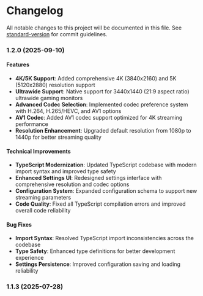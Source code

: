# Changelog

All notable changes to this project will be documented in this file. See [standard-version](https://github.com/conventional-changelog/standard-version) for commit guidelines.

### 1.2.0 (2025-09-10)

#### Features

* **4K/5K Support**: Added comprehensive 4K (3840x2160) and 5K (5120x2880) resolution support
* **Ultrawide Support**: Native support for 3440x1440 (21:9 aspect ratio) ultrawide gaming monitors
* **Advanced Codec Selection**: Implemented codec preference system with H.264, H.265/HEVC, and AV1 options
* **AV1 Codec**: Added AV1 codec support optimized for 4K streaming performance
* **Resolution Enhancement**: Upgraded default resolution from 1080p to 1440p for better streaming quality

#### Technical Improvements

* **TypeScript Modernization**: Updated TypeScript codebase with modern import syntax and improved type safety
* **Enhanced Settings UI**: Redesigned settings interface with comprehensive resolution and codec options
* **Configuration System**: Expanded configuration schema to support new streaming parameters
* **Code Quality**: Fixed all TypeScript compilation errors and improved overall code reliability

#### Bug Fixes

* **Import Syntax**: Resolved TypeScript import inconsistencies across the codebase
* **Type Safety**: Enhanced type definitions for better development experience
* **Settings Persistence**: Improved configuration saving and loading reliability

### 1.1.3 (2025-07-28)
